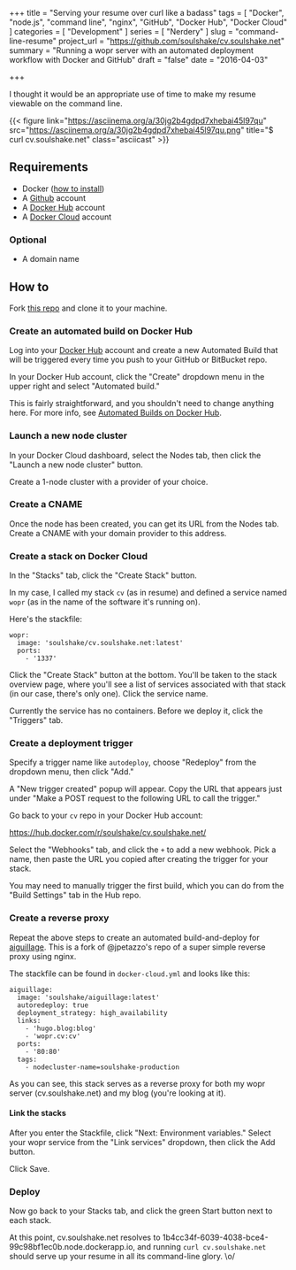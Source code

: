 +++
title = "Serving your resume over curl like a badass"
tags = [ "Docker", "node.js", "command line", "nginx", "GitHub", "Docker Hub", "Docker Cloud" ]
categories = [ "Development" ]
series = [ "Nerdery" ]
slug = "command-line-resume"
project_url = "https://github.com/soulshake/cv.soulshake.net"
summary = "Running a wopr server with an automated deployment workflow with Docker and GitHub"
draft = "false"
date = "2016-04-03"

+++

I thought it would be an appropriate use of time to make my resume viewable on the command line.


{{< figure link="https://asciinema.org/a/30jg2b4gdpd7xhebai45l97qu" src="https://asciinema.org/a/30jg2b4gdpd7xhebai45l97qu.png"  title="$ curl cv.soulshake.net" class="asciicast" >}}

<!--more-->



## Requirements

- Docker ([how to install](https://docs.docker.com/engine/installation/))
- A [Github](https://github.com/) account
- A [Docker Hub](https://hub.docker.com/) account
- A [Docker Cloud](https://cloud.docker.com/) account

### Optional

- A domain name


## How to

Fork [this repo](https://github.com/soulshake/cv.soulshake.net.git) and clone it to your machine.

### Create an automated build on Docker Hub

Log into your [Docker Hub](https://hub.docker.com) account and create a new Automated Build that will be triggered every time you push to your GitHub or BitBucket repo.

In your Docker Hub account, click the "Create" dropdown menu in the upper right and select "Automated build."

This is fairly straightforward, and you shouldn't need to change anything here. For more info, see [Automated Builds on Docker Hub](https://docs.docker.com/docker-hub/builds/).

### Launch a new node cluster

In your Docker Cloud dashboard, select the Nodes tab, then click the "Launch a new node cluster" button.

Create a 1-node cluster with a provider of your choice.

### Create a CNAME

Once the node has been created, you can get its URL from the Nodes tab. Create a CNAME with your domain provider to this address.

### Create a stack on Docker Cloud

In the "Stacks" tab, click the "Create Stack" button.

In my case, I called my stack `cv` (as in resume) and defined a service named `wopr` (as in the name of the software it's running on).

Here's the stackfile:

```
wopr:
  image: 'soulshake/cv.soulshake.net:latest'
  ports:
    - '1337'
```

Click the "Create Stack" button at the bottom. You'll be taken to the stack overview page, where you'll see a list of services associated with that stack (in our case, there's only one). Click the service name.

Currently the service has no containers. Before we deploy it, click the "Triggers" tab.

### Create a deployment trigger

Specify a trigger name like `autodeploy`, choose "Redeploy" from the dropdown menu, then click "Add."

A "New trigger created" popup will appear. Copy the URL that appears just under "Make a POST request to the following URL to call the trigger."

Go back to your `cv` repo in your Docker Hub account:

https://hub.docker.com/r/soulshake/cv.soulshake.net/

Select the "Webhooks" tab, and click the `+` to add a new webhook. Pick a name, then paste the URL you copied after creating the trigger for your stack.

You may need to manually trigger the first build, which you can do from the "Build Settings" tab in the Hub repo.

### Create a reverse proxy

Repeat the above steps to create an automated build-and-deploy for [aiguillage](https://github.com/soulshake/aiguillage). This is a fork of @jpetazzo's repo of a super simple reverse proxy using nginx.

The stackfile can be found in `docker-cloud.yml` and looks like this:

```
aiguillage:
  image: 'soulshake/aiguillage:latest'
  autoredeploy: true
  deployment_strategy: high_availability
  links:
    - 'hugo.blog:blog'
    - 'wopr.cv:cv'
  ports:
    - '80:80'
  tags:
    - nodecluster-name=soulshake-production
```

As you can see, this stack serves as a reverse proxy for both my wopr server (cv.soulshake.net) and my blog (you're looking at it).

#### Link the stacks

After you enter the Stackfile, click "Next: Environment variables." Select your wopr service from the "Link services" dropdown, then click the Add button.

Click Save.

### Deploy

Now go back to your Stacks tab, and click the green Start button next to each stack.

At this point, cv.soulshake.net resolves to 1b4cc34f-6039-4038-bce4-99c98bf1ec0b.node.dockerapp.io, and running `curl cv.soulshake.net` should serve up your resume in all its command-line glory. \o/

<script type="text/javascript" src="https://asciinema.org/a/a2bik0tj0pjx4g7ybal1c1wbe.js" id="asciicast-a2bik0tj0pjx4g7ybal1c1wbe" async data-autoplay="true" data-size="small" preload=true loop=true class="asciicast"></script>
